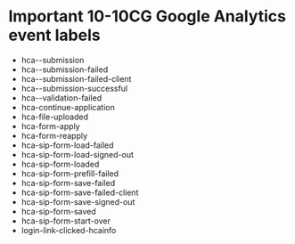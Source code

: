 # Important 10-10CG Google Analytics event labels

- hca--submission
- hca--submission-failed
- hca--submission-failed-client
- hca--submission-successful
- hca--validation-failed
- hca-continue-application
- hca-file-uploaded
- hca-form-apply
- hca-form-reapply
- hca-sip-form-load-failed
- hca-sip-form-load-signed-out
- hca-sip-form-loaded
- hca-sip-form-prefill-failed
- hca-sip-form-save-failed
- hca-sip-form-save-failed-client
- hca-sip-form-save-signed-out
- hca-sip-form-saved
- hca-sip-form-start-over
- login-link-clicked-hcainfo
